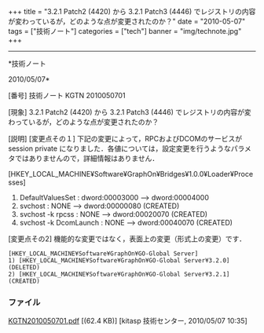 ﻿+++
title = "3.2.1 Patch2 (4420) から 3.2.1 Patch3 (4446) でレジストリの内容が変わっているが，どのような点が変更されたのか？"
date = "2010-05-07"
tags = ["技術ノート"]
categories = ["tech"]
banner = "img/technote.jpg"
+++

-----------------------------------------------------------------------------------------------------------------------------

*技術ノート

2010/05/07*


[番号]
技術ノート KGTN 2010050701

[現象]
3.2.1 Patch2 (4420) から 3.2.1 Patch3 (4446)
でレジストリの内容が変わっているが，どのような点が変更されたのか？

[説明]
[変更点その１]
下記の変更によって，RPCおよびDCOMのサービスが session private
になりました．各値については，設定変更を行うようなパラメタではありませんので，詳細情報はありません．

[HKEY_LOCAL_MACHINE¥Software¥GraphOn¥Bridges¥1.0.0¥Loader¥Processes]
1) DefaultValuesSet : dword:00003000 --> dword:00004000
2) svchost : NONE --> dword:00000080 (CREATED)
3) svchost -k rpcss : NONE --> dword:00020070 (CREATED)
4) svchost -k DcomLaunch : NONE --> dword:00040070 (CREATED)

[変更点その2]
機能的な変更ではなく，表面上の変更（形式上の変更）です．

    [HKEY_LOCAL_MACHINE¥Software¥GraphOn¥GO-Global Server]
    1) [HKEY_LOCAL_MACHINE¥Software¥GraphOn¥GO-Global Server¥3.2.0] (DELETED)
    2) [HKEY_LOCAL_MACHINE¥Software¥GraphOn¥GO-Global Server¥3.2.1] (CREATED)


### ファイル

 
 


[KGTN2010050701.pdf](http://techreport.kitasp.net/attachments/download/160/KGTN2010050701.pdf)
 [(62.4 KB)] [kitasp 技術センター, 2010/05/07
10:35]


 


 

